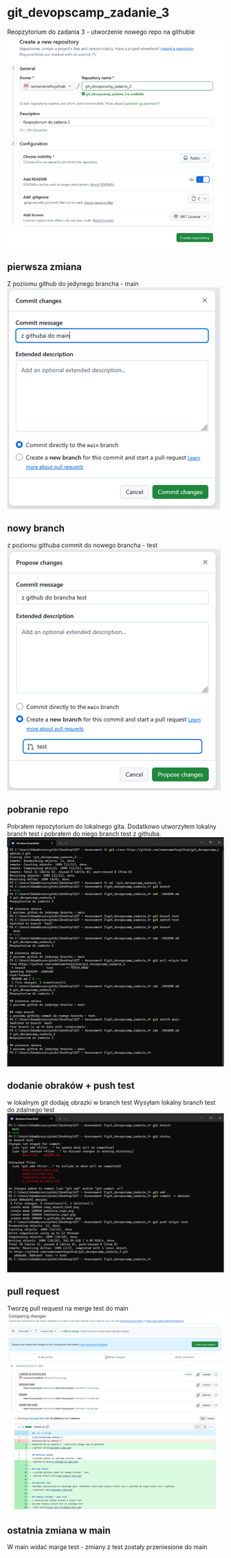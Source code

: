 # git_devopscamp_zadanie_3
Reopzytorium do zadania 3 - utworzenie nowego repo na githubie
![github init](tworzenie_repo.png)

## pierwsza zmiana
Z poziomu github do jedynego brancha - main
![github do main](z_githuba_do_main.png)

## nowy branch
z poziomu githuba commit do nowego brancha - test
![github branch test](nowy_branch_test.png)

## pobranie repo
Pobrałem repozytorium do lokalnego gita. Dodatkowo utworzyłem lokalny branch test i pobrałem do niego branch test z githuba.
![pobranie repo](pobranie_repo.png)

## dodanie obraków + push test
w lokalnym git dodaję obrazki w branch test
Wysyłam lokalny branch test do zdalnego test
![test push](local_test_do_github_test.png)

## pull request
Tworzę pull request na merge test do main
![pull request](pull_request.png)

## ostatnia zmiana w main
W main widać marge test - zmiany z test zostały przeniesione do main

